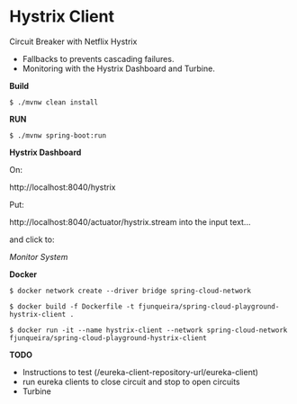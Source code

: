 # Hystrix Client

Circuit Breaker with Netflix Hystrix

- Fallbacks to prevents cascading failures.
- Monitoring with the Hystrix Dashboard and Turbine.

**Build**

`$ ./mvnw clean install
`

**RUN**


`$ ./mvnw spring-boot:run
`

**Hystrix Dashboard**

On: 

http://localhost:8040/hystrix

Put: 

http://localhost:8040/actuator/hystrix.stream into the input text...
 
and click to:
 
_Monitor System_


**Docker**

`$ docker network create --driver bridge spring-cloud-network
`

`$ docker build -f Dockerfile -t fjunqueira/spring-cloud-playground-hystrix-client .
`

`$ docker run -it --name hystrix-client --network spring-cloud-network fjunqueira/spring-cloud-playground-hystrix-client
`


**TODO**

- Instructions to test (/eureka-client-repository-url/eureka-client)
- run eureka clients to close circuit and stop to open circuits
- Turbine